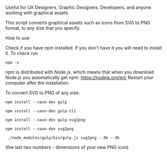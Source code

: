Useful for UX Designers, Graphic Designers, Developers, and anyone working with graphical assets.

This script converts graphical assets such as icons from SVG to PNG format, to any size that you specify.

How to use:

Check if you have npm installed. If you don't have it you will need to install it.
To check run
```
npm -v
```
npm is distributed with Node.js, which means that when you download Node.js you automatically get npm: https://nodejs.org/en/
Restart your computer after the installation.

To convert SVG to PNG of any size:
```
npm install --save-dev gulp

npm install --save-dev gulp-cli

npm install --save-dev gulp-svg2png

npm install --save-dev svg2png

 ./node_modules/gulp/bin/gulp.js svg2png --36 --36
 ```
(the last two numbers - dimensions of your new PNG icon)
